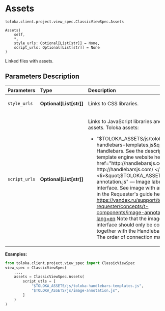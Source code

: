 # Assets
`toloka.client.project.view_spec.ClassicViewSpec.Assets`

```
Assets(
    self,
    *,
    style_urls: Optional[List[str]] = None,
    script_urls: Optional[List[str]] = None
)
```

Linked files with assets.

## Parameters Description

| Parameters | Type | Description |
| :----------| :----| :-----------|
`style_urls`|**Optional\[List\[str\]\]**|<p>Links to CSS libraries.</p>
`script_urls`|**Optional\[List\[str\]\]**|<p>Links to JavaScript libraries and Toloka assets. Toloka assets:<ul><li>&quot;$TOLOKA_ASSETS/js/toloka-handlebars-templates.js&quot; — Handlebars. See the description on the template     engine website here <a href="http://handlebarsjs.com/"> http://handlebarsjs.com/ </a></li><li>&quot;$TOLOKA_ASSETS/js/image-annotation.js&quot; — Image labeling interface. See image with area selection in     the Requester&#x27;s guide here <a href="https://yandex.ru/support/toloka-requester/concepts/t-components/image-annotation.html/?lang=en"> https://yandex.ru/support/toloka-requester/concepts/t-components/image-annotation.html/?lang=en </a> Note that the image labeling interface should only be connected together with the Handlebars helpers. The order of connection matters.</li></ul></p>

**Examples:**

```python
from toloka.client.project.view_spec import ClassicViewSpec
view_spec = ClassicViewSpec(
    ...,
    assets = ClassicViewSpec.Assets(
        script_utls = [
            "$TOLOKA_ASSETS/js/toloka-handlebars-templates.js",
            "$TOLOKA_ASSETS/js/image-annotation.js",
        ]
    )
)
```
